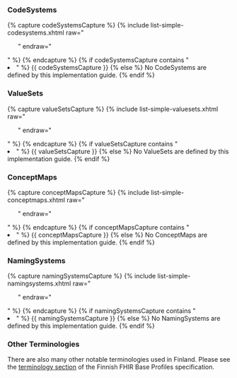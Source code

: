 ### CodeSystems
{% capture codeSystemsCapture %}
{% include list-simple-codesystems.xhtml raw="<ul>" endraw="</ul>" %}
{% endcapture %}
{% if codeSystemsCapture contains "<li>" %}
{{ codeSystemsCapture }}
{% else %}
No CodeSystems are defined by this implementation guide.
{% endif %}

### ValueSets
{% capture valueSetsCapture %}
{% include list-simple-valuesets.xhtml raw="<ul>" endraw="</ul>" %}
{% endcapture %}
{% if valueSetsCapture contains "<li>" %}
{{ valueSetsCapture }}
{% else %}
No ValueSets are defined by this implementation guide.
{% endif %}

### ConceptMaps
{% capture conceptMapsCapture %}
{% include list-simple-conceptmaps.xhtml raw="<ul>" endraw="</ul>" %}
{% endcapture %}
{% if conceptMapsCapture contains "<li>" %}
{{ conceptMapsCapture }}
{% else %}
No ConceptMaps are defined by this implementation guide.
{% endif %}

### NamingSystems
{% capture namingSystemsCapture %}
{% include list-simple-namingsystems.xhtml raw="<ul>" endraw="</ul>" %}
{% endcapture %}
{% if namingSystemsCapture contains "<li>" %}
{{ namingSystemsCapture }}
{% else %}
No NamingSystems are defined by this implementation guide.
{% endif %}

### Other Terminologies

There are also many other notable terminologies used in Finland. Please see the
[terminology section](https://hl7.fi/fhir/finnish-base-profiles/terminology.html) of the Finnish
FHIR Base Profiles specification. 
